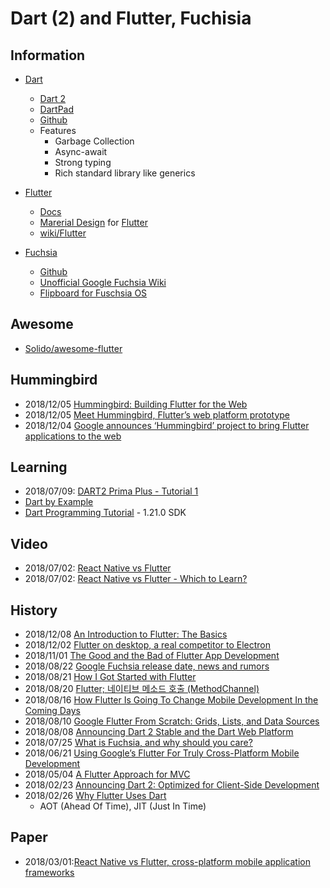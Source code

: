 # Dart (2) and Flutter, Fuchisia

## Information

- [Dart](https://www.dartlang.org/)
    - [Dart 2](https://www.dartlang.org/dart-2)
    - [DartPad](https://dartpad.dartlang.org/)
    - [Github](https://github.com/dart-lang)
    - Features  
        - Garbage Collection
        - Async-await
        - Strong typing
        - Rich standard library like generics

- [Flutter](https://flutter.io/)
    - [Docs](https://flutter.io/docs)
    - [Marerial Design](https://material.io/develop/flutter/) for [Flutter](https://material.io/develop/flutter/)
    - [wiki/Flutter](https://en.wikipedia.org/wiki/Flutter_(software))

- [Fuchsia](https://github.com/fuchsia-mirror)
    - [Github](https://github.com/fuchisia-mirror)
    - [Unofficial Google Fuchsia Wiki](https://fuchsia.miraheze.org/wiki/Main_Page)
    - [Flipboard for Fuschsia OS](https://flipboard.com/topic/fuchsiaos)


## Awesome
- [Solido/awesome-flutter](https://github.com/Solido/awesome-flutter)


## Hummingbird
- 2018/12/05 [Hummingbird: Building Flutter for the Web](https://medium.com/flutter-io/hummingbird-building-flutter-for-the-web-e687c2a023a8)
- 2018/12/05 [Meet Hummingbird, Flutter’s web platform prototype](https://jaxenter.com/flutter-web-hummingbird-152715.html)
- 2018/12/04 [Google announces ‘Hummingbird’ project to bring Flutter applications to the web](https://9to5google.com/2018/12/04/google-hummingbird-flutter-web/)


## Learning
- 2018/07/09: [DART2 Prima Plus - Tutorial 1](https://www.codeproject.com/Articles/1251136/DART-Prima-Plus-Tutorial)
- [Dart by Example](http://jpryan.me/dartbyexample/)
- [Dart Programming Tutorial](https://www.tutorialspoint.com/dart_programming/index.htm) - 1.21.0 SDK
  

## Video
- 2018/07/02: [React Native vs Flutter](https://www.youtube.com/watch?v=bnYJRYFsrSw)
- 2018/07/02: [React Native vs Flutter - Which to Learn?](https://www.youtube.com/watch?v=tSyXb0sHBoE)


## History
- 2018/12/08 [An Introduction to Flutter: The Basics](https://medium.freecodecamp.org/an-introduction-to-flutter-the-basics-9fe541fd39e2)
- 2018/12/02 [Flutter on desktop, a real competitor to Electron](https://medium.com/flutter-community/flutter-on-desktop-a-real-competitor-to-electron-4f049ea6b061)
- 2018/11/01 [The Good and the Bad of Flutter App Development](https://www.altexsoft.com/blog/engineering/pros-and-cons-of-flutter-app-development/)
- 2018/08/22 [Google Fuchsia release date, news and rumors](https://www.techradar.com/news/google-fuchsia)
- 2018/08/21 [How I Got Started with Flutter](https://pspdfkit.com/blog/2018/starting-with-flutter/)
- 2018/08/20 [Flutter; 네이티브 메소드 호출 (MethodChannel)](https://blog.wonhada.com/?p=3522)
- 2018/08/16 [How Flutter Is Going To Change Mobile Development In the Coming Days](https://www.mobileappdaily.com/2018/08/16/flutter-mobile-development)
- 2018/08/10 [Google Flutter From Scratch: Grids, Lists, and Data Sources](https://code.tutsplus.com/tutorials/google-flutter-from-scratch-grids-lists-and-data-sources--cms-31624)
- 2018/08/08 [Announcing Dart 2 Stable and the Dart Web Platform](https://medium.com/dartlang/dart-2-stable-and-the-dart-web-platform-3775d5f8eac7)
- 2018/07/25 [What is Fuchsia, and why should you care?](https://www.androidcentral.com/fuchsia)
- 2018/06/21 [Using Google’s Flutter For Truly Cross-Platform Mobile Development](https://www.smashingmagazine.com/2018/06/google-flutter-mobile-development/)
- 2018/05/04 [A Flutter Approach for MVC](https://proandroiddev.com/flutter-in-mvc-437ed7cead2e)
- 2018/02/23 [Announcing Dart 2: Optimized for Client-Side Development](https://medium.com/dartlang/announcing-dart-2-80ba01f43b6)
- 2018/02/26 [Why Flutter Uses Dart](https://hackernoon.com/why-flutter-uses-dart-dd635a054ebf)
    - AOT (Ahead Of Time), JIT (Just In Time) 

## Paper
- 2018/03/01:[React Native vs Flutter, cross-platform mobile application frameworks](https://www.theseus.fi/bitstream/handle/10024/146232/thesis.pdf?sequence=1)


